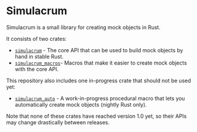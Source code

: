 Simulacrum
==================================================================

Simulacrum is a small library for creating mock objects in Rust.

It consists of two crates:

- [`simulacrum`](https://github.com/pcsm/simulacrum/tree/master/simulacrum) - The core API that can be used to build mock objects by hand in stable Rust.
- [`simulacrum_macros`](https://github.com/pcsm/simulacrum/tree/master/simulacrum_macros)- Macros that make it easier to create mock objects with the core API.

This repository also includes one in-progress crate that should not be used yet:

- [`simulacrum_auto`](https://github.com/pcsm/simulacrum/tree/master/simulacrum_auto) - A work-in-progress procedural macro that lets you automatically create mock objects (nightly Rust only).

Note that none of these crates have reached version 1.0 yet, so their APIs may change drastically between releases.